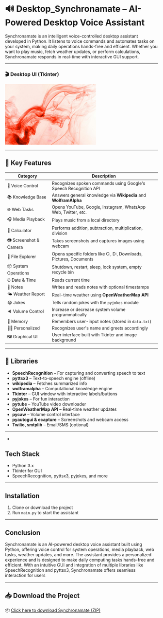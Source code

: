 # 🔊 Desktop_Synchronamate – AI-Powered Desktop Voice Assistant

Synchronamate is an intelligent voice-controlled desktop assistant developed in Python. It listens to voice commands and automates tasks on your system, making daily operations hands-free and efficient. Whether you want to play music, fetch weather updates, or perform calculations, Synchronamate responds in real-time with interactive GUI support.

---


### 🎬 Desktop UI (Tkinter)
<img src="update.png" width="300" height="auto">

---

## 🚀 Key Features

| Category        | Description |
|----------------|-------------|
| 💬 Voice Control | Recognizes spoken commands using Google's Speech Recognition API |
| 📚 Knowledge Base | Answers general knowledge via **Wikipedia** and **WolframAlpha** |
| 🌐 Web Tasks | Opens YouTube, Google, Instagram, WhatsApp Web, Twitter, etc. |
| 🎧 Media Playback | Plays music from a local directory |
| 🧮 Calculator | Performs addition, subtraction, multiplication, division |
| 📷 Screenshot & Camera | Takes screenshots and captures images using webcam |
| 📂 File Explorer | Opens specific folders like C:\, D:\, Downloads, Pictures, Documents |
| 📦 System Operations | Shutdown, restart, sleep, lock system, empty recycle bin |
| ⏰ Date & Time | Reads current time |
| 📝 Notes | Writes and reads notes with optional timestamps |
| 🌤️ Weather Report | Real-time weather using **OpenWeatherMap API** |
| 😂 Jokes | Tells random jokes with the `pyjokes` module |
| 🔈 Volume Control | Increase or decrease system volume programmatically |
| 🧠 Memory | Remembers user-input notes (stored in `data.txt`) |
| 🧑‍💻 Personalized | Recognizes user's name and greets accordingly |
| 🖼️ Graphical UI | User interface built with Tkinter and image background |

---

## 🧰 Libraries

- **SpeechRecognition** – For capturing and converting speech to text
- **pyttsx3** – Text-to-speech engine (offline)
- **wikipedia** – Fetches summarized info
- **wolframalpha** – Computational knowledge engine
- **Tkinter** – GUI window with interactive labels/buttons
- **pyjokes** – For fun interaction
- **pytube** – YouTube video downloader
- **OpenWeatherMap API** – Real-time weather updates
- **pycaw** – Volume control interface
- **pyautogui & ecapture** – Screenshots and webcam access
- **Twilio, smtplib** – Email/SMS (optional)

---
- 
## Tech Stack
- Python 3.x
- Tkinter for GUI
- SpeechRecognition, pyttsx3, pyjokes, and more

---

## Installation
1. Clone or download the project
2. Run `main.py` to start the assistant

---

## Conclusion

Synchronamate is an AI-powered desktop voice assistant built using Python, offering voice control for system operations, media playback, web tasks, weather updates, and more. The assistant provides a personalized experience and is designed to make daily computing tasks hands-free and efficient. With an intuitive GUI and integration of multiple libraries like SpeechRecognition and pyttsx3, Synchronamate offers seamless interaction for users

---

## 📥 Download the Project

📦 <a href="https://github.com/MadanShetty818/Desktop_Synchronamate_Project/blob/main/Desktop_Synchronamate.zip" download>Click here to download Synchronamate (ZIP)</a>

